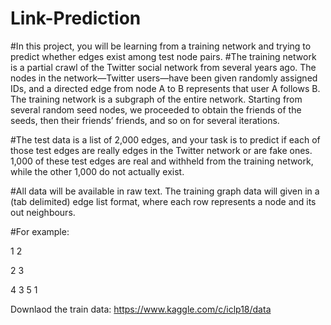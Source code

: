 # Link-Prediction
#In this project, you will be learning from a training network and trying to predict whether edges exist among test node pairs.
#The training network is a partial crawl of the Twitter social network from several years ago. The nodes in the network—Twitter users—have been given randomly assigned IDs, and a directed edge from node A to B represents that user A follows B. The training network is a subgraph of the entire network. Starting from several random seed nodes, we proceeded to obtain the friends of the seeds, then their friends’ friends, and so on for several iterations.

#The test data is a list of 2,000 edges, and your task is to predict if each of those test edges are really edges in the Twitter network or are fake ones. 1,000 of these test edges are real and withheld from the training network, while the other 1,000 do not actually exist.

#All data will be available in raw text. The training graph data will given in a (tab delimited) edge list format, where each row represents a node and its out neighbours. 

#For example:

1 2

2 3 

4 3 5 1

Downlaod the train data: https://www.kaggle.com/c/iclp18/data
